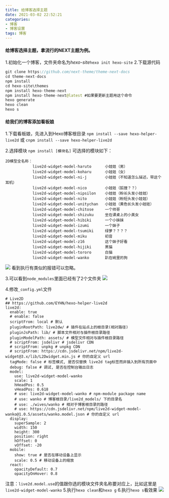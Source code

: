 ```yaml
---
title: 给博客选择主题
date: 2021-03-02 22:52:21
categories: 
- 博客
- 博客设置
tags: 博客
---
```

#### 给博客选择主题，拿流行的NEXT主题为例。
1.初始化一个博客，文件夹命名为*hexo-site*`hexo init hexo-site`
2.下载源代码

```java
git clone https://github.com/next-theme/theme-next-docs
cd theme-next-docs
npm install
cd hexo-site\themes
npm install hexo-theme-next
npm install hexo-theme-next@latest #如果要更新主题用这个命令
hexo generate
hexo clean 
hexo s
```
#### 给我们的博客添加看板娘
1.下载看板娘，先进入到Hexo博客根目录
`npm install --save hexo-helper-live2d`
或 `cnpm install --save hexo-helper-live2d`
<!--more-->
2.选择模块
`npm install [模块名]`
可选择的模块如下：
```
2D模型全名称：
            live2d-widget-model-haruto      小娃娃（男）
            live2d-widget-model-koharu      小娃娃（女）
            live2d-widget-model-ni-j        小娃娃（不知道怎么描述，带这个耳机）
            live2d-widget-model-nico        小娃娃（狐狸？？）
            live2d-widget-model-nipsilon    小娃娃（粉长头发小娃娃）
            live2d-widget-model-nito        小娃娃（粉短头发小娃娃）
            live2d-widget-model-unitychan   小娃娃（黄色长头发小娃娃）
            live2d-widget-model-chitose     一个帅哥
            live2d-widget-model-shizuku     坐在课桌上的小美女
            live2d-widget-model-hibiki      一个小妹妹
            live2d-widget-model-izumi       一个妹子
            live2d-widget-model-tsumiki     绿萝？？？？
            live2d-widget-model-miku        初音
            live2d-widget-model-z16         这个妹子好看
            live2d-widget-model-hijiki      黑猫
            live2d-widget-model-tororo      白猫
            live2d-widget-model-wanko       趴在碗里的狗
```
![](images/给博客选择主题/1.png)
看到执行有类似的报错可以忽略。

3.可以看到`node_modules`里面已经有了2个文件夹
![](images/给博客选择主题/2.png)

4.修改`_config.yml`文件
```
# Live2D
## https://github.com/EYHN/hexo-helper-live2d
live2d:
  enable: true
  # enable: false
  scriptFrom: local # 默认
  pluginRootPath: live2dw/ # 插件在站点上的根目录(相对路径)
  pluginJsPath: lib/ # 脚本文件相对与插件根目录路径
  pluginModelPath: assets/ # 模型文件相对与插件根目录路径
  # scriptFrom: jsdelivr # jsdelivr CDN
  # scriptFrom: unpkg # unpkg CDN
  # scriptFrom: https://cdn.jsdelivr.net/npm/live2d-widget@3.x/lib/L2Dwidget.min.js # 你的自定义 url
  tagMode: false # 标签模式, 是否仅替换 live2d tag标签而非插入到所有页面中
  debug: false # 调试, 是否在控制台输出日志
  model:
    use: live2d-widget-model-wanko
    scale: 1
    hHeadPos: 0.5
    vHeadPos: 0.618
    # use: live2d-widget-model-wanko # npm-module package name
    # use: wanko # 博客根目录/live2d_models/ 下的目录名
    # use: ./wives/wanko # 相对于博客根目录的路径
    # use: https://cdn.jsdelivr.net/npm/live2d-widget-model-wanko@1.0.5/assets/wanko.model.json # 你的自定义 url
  display:
    superSample: 2
    width: 150
    height: 300
    position: right
    hOffset: 0
    vOffset: -20
  mobile:
    show: true # 是否在移动设备上显示
    scale: 0.5 # 移动设备上的缩放       
  react:
    opacityDefault: 0.7
    opacityOnHover: 0.8
```
注意：`live2d.model.use`的值跟你选的模块文件夹名称要对应上，比如这里是`live2d-widget-model-wanko`
5.执行`hexo clean`和`hexo g`
6.执行`hexo s`看效果
![](images/给博客选择主题/3.png)